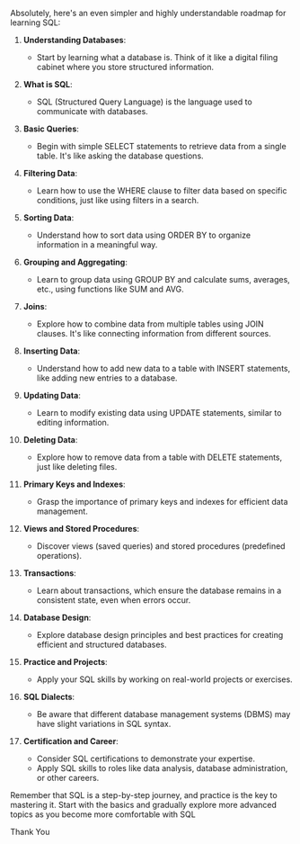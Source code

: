 Absolutely, here's an even simpler and highly understandable roadmap for learning SQL:

1. **Understanding Databases**:
   - Start by learning what a database is. Think of it like a digital filing cabinet where you store structured information.

2. **What is SQL**:
   - SQL (Structured Query Language) is the language used to communicate with databases.

3. **Basic Queries**:
   - Begin with simple SELECT statements to retrieve data from a single table. It's like asking the database questions.

4. **Filtering Data**:
   - Learn how to use the WHERE clause to filter data based on specific conditions, just like using filters in a search.

5. **Sorting Data**:
   - Understand how to sort data using ORDER BY to organize information in a meaningful way.

6. **Grouping and Aggregating**:
   - Learn to group data using GROUP BY and calculate sums, averages, etc., using functions like SUM and AVG.

7. **Joins**:
   - Explore how to combine data from multiple tables using JOIN clauses. It's like connecting information from different sources.

8. **Inserting Data**:
   - Understand how to add new data to a table with INSERT statements, like adding new entries to a database.

9. **Updating Data**:
   - Learn to modify existing data using UPDATE statements, similar to editing information.

10. **Deleting Data**:
    - Explore how to remove data from a table with DELETE statements, just like deleting files.

11. **Primary Keys and Indexes**:
    - Grasp the importance of primary keys and indexes for efficient data management.

12. **Views and Stored Procedures**:
    - Discover views (saved queries) and stored procedures (predefined operations).

13. **Transactions**:
    - Learn about transactions, which ensure the database remains in a consistent state, even when errors occur.

14. **Database Design**:
    - Explore database design principles and best practices for creating efficient and structured databases.

15. **Practice and Projects**:
    - Apply your SQL skills by working on real-world projects or exercises.

16. **SQL Dialects**:
    - Be aware that different database management systems (DBMS) may have slight variations in SQL syntax.

17. **Certification and Career**:
    - Consider SQL certifications to demonstrate your expertise.
    - Apply SQL skills to roles like data analysis, database administration, or other careers.

Remember that SQL is a step-by-step journey, and practice is the key to mastering it. Start with the basics and gradually explore more advanced topics as you become more comfortable with SQL

Thank You 
